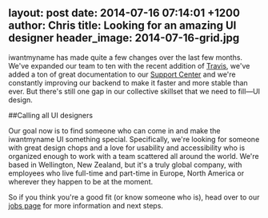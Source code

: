layout: post
date: 2014-07-16 07:14:01 +1200
author: Chris
title: Looking for an amazing UI designer
header_image: 2014-07-16-grid.jpg
----

<!-- excerpt -->

iwantmyname has made quite a few changes over the last few months. We've expanded our team to ten with the recent addition of [Travis](https://iwantmyname.com/blog/2014/06/say-hi-to-the-10th-iwantmynamer-travis-holton.html), we've added a ton of great documentation to our [Support Center](http://help.iwantmyname.com/) and we're constantly improving our backend to make it faster and more stable than ever. But there's still one gap in our collective skillset that we need to fill—UI design.

<!-- /excerpt -->

##Calling all UI designers

Our goal now is to find someone who can come in and make the iwantmyname UI something special. Specifically, we're looking for someone with great design chops and a love for usability and accessibility who is organized enough to work with a team scattered all around the world. We're based in Wellington, New Zealand, but it's a truly global company, with employees who live full-time and part-time in Europe, North America or wherever they happen to be at the moment. 

So if you think you're a good fit (or know someone who is), head over to our [jobs page](https://iwantmyname.com/jobs/ui-designer) for more information and next steps.

